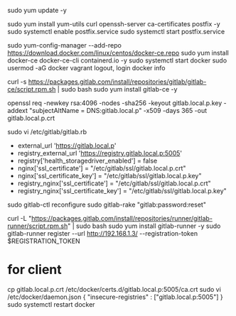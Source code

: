 sudo yum update -y

sudo yum install yum-utils curl openssh-server ca-certificates postfix -y
sudo systemctl enable postfix.service
sudo systemctl start postfix.service

sudo yum-config-manager --add-repo https://download.docker.com/linux/centos/docker-ce.repo
sudo yum install docker-ce docker-ce-cli containerd.io -y
sudo systemctl start docker
sudo usermod -aG docker vagrant
logout, login
docker info

curl -s https://packages.gitlab.com/install/repositories/gitlab/gitlab-ce/script.rpm.sh | sudo bash
sudo yum install gitlab-ce -y

openssl req -newkey rsa:4096 -nodes -sha256 -keyout gitlab.local.p.key -addext "subjectAltName = DNS:gitlab.local.p" -x509 -days 365 -out gitlab.local.p.crt

sudo vi /etc/gitlab/gitlab.rb
- external_url 'https://gitlab.local.p'
- registry_external_url 'https://registry.gitlab.local.p:5005'
- registry['health_storagedriver_enabled'] = false
- nginx['ssl_certificate'] = "/etc/gitlab/ssl/gitlab.local.p.crt"
- nginx['ssl_certificate_key'] = "/etc/gitlab/ssl/gitlab.local.p.key"
- registry_nginx['ssl_certificate'] = "/etc/gitlab/ssl/gitlab.local.p.crt"
- registry_nginx['ssl_certificate_key'] = "/etc/gitlab/ssl/gitlab.local.p.key"

sudo gitlab-ctl reconfigure
sudo gitlab-rake "gitlab:password:reset"

curl -L "https://packages.gitlab.com/install/repositories/runner/gitlab-runner/script.rpm.sh" | sudo bash
sudo yum install gitlab-runner -y
sudo gitlab-runner register --url http://192.168.1.3/ --registration-token $REGISTRATION_TOKEN

# for client
cp gitlab.local.p.crt /etc/docker/certs.d/gitlab.local.p:5005/ca.crt
sudo vi /etc/docker/daemon.json
{
  "insecure-registries" : ["gitlab.local.p:5005"]
}
sudo systemctl restart docker
